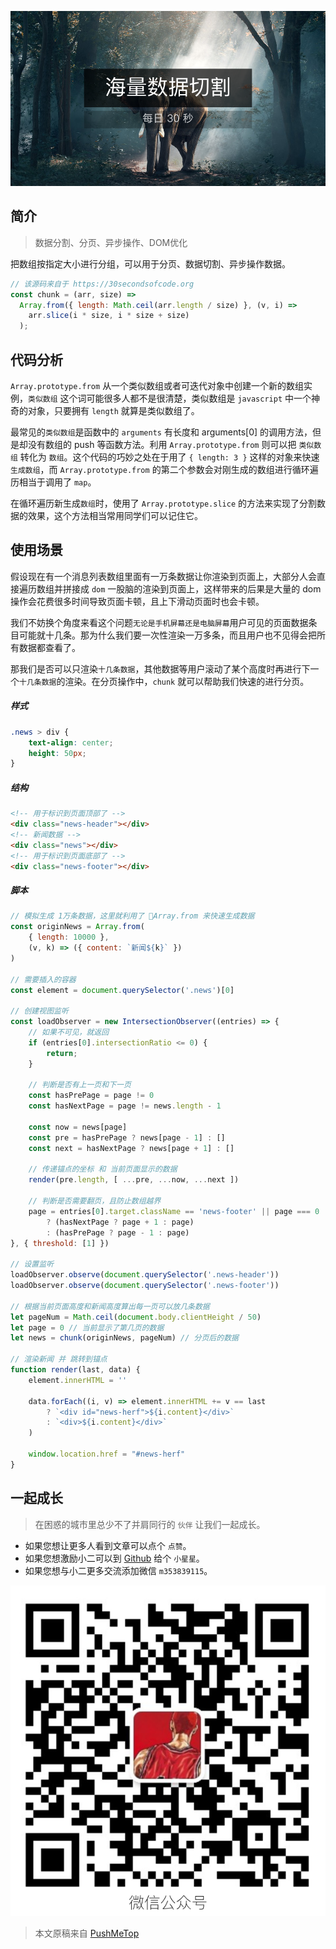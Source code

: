 <!-- # 海量数据切割 -->

![封面](https://raw.githubusercontent.com/pushmetop/resource/master/30-seconds-for-everyday/chunk/poster.png)

## 简介

> 数据分割、分页、异步操作、DOM优化

把数组按指定大小进行分组，可以用于分页、数据切割、异步操作数据。

```javascript
// 该源码来自于 https://30secondsofcode.org
const chunk = (arr, size) =>
  Array.from({ length: Math.ceil(arr.length / size) }, (v, i) =>
    arr.slice(i * size, i * size + size)
  );
```

<!--more-->

## 代码分析

`Array.prototype.from` 从一个类似数组或者可迭代对象中创建一个新的数组实例，`类似数组` 这个词可能很多人都不是很清楚，类似数组是 `javascript` 中一个神奇的对象，只要拥有 `length` 就算是类似数组了。

最常见的`类似数组`是函数中的 `arguments` 有长度和 arguments[0] 的调用方法，但是却没有数组的 push 等函数方法。利用 `Array.prototype.from` 则可以把 `类似数组` 转化为 `数组`。这个代码的巧妙之处在于用了 `{ length: 3 }` 这样的对象来快速 `生成数组`，而 `Array.prototype.from` 的第二个参数会对刚生成的数组进行循环遍历相当于调用了 `map`。

在循环遍历新生成`数组`时，使用了 `Array.prototype.slice` 的方法来实现了分割数据的效果，这个方法相当常用同学们可以记住它。

## 使用场景

假设现在有一个消息列表数组里面有一万条数据让你渲染到页面上，大部分人会直接遍历数组并拼接成 `dom` 一股脑的渲染到页面上，这样带来的后果是大量的 dom 操作会花费很多时间导致页面卡顿，且上下滑动页面时也会卡顿。

我们不妨换个角度来看这个问题`无论是手机屏幕还是电脑屏幕`用户可见的页面数据条目可能就十几条。那为什么我们要一次性渲染一万多条，而且用户也不见得会把所有数据都查看了。

那我们是否可以只渲染`十几条数据`，其他数据等用户滚动了某个高度时再进行下一个`十几条数据`的渲染。在分页操作中，`chunk` 就可以帮助我们快速的进行分页。

##### 样式
```css
.news > div {
    text-align: center;
    height: 50px;
}
```

##### 结构
```html
<!-- 用于标识到页面顶部了 -->
<div class="news-header"></div>
<!-- 新闻数据 -->
<div class="news"></div>
<!-- 用于标识到页面底部了 -->
<div class="news-footer"></div>
```

##### 脚本
```javascript
// 模拟生成 1万条数据，这里就利用了 Array.from 来快速生成数据
const originNews = Array.from(
    { length: 10000 },
    (v, k) => ({ content: `新闻${k}` })
)

// 需要插入的容器
const element = document.querySelector('.news')[0]

// 创建视图监听
const loadObserver = new IntersectionObserver((entries) => {
    // 如果不可见，就返回
    if (entries[0].intersectionRatio <= 0) {
        return;
    }

    // 判断是否有上一页和下一页
    const hasPrePage = page != 0
    const hasNextPage = page != news.length - 1

    const now = news[page]
    const pre = hasPrePage ? news[page - 1] : []
    const next = hasNextPage ? news[page + 1] : []

    // 传递锚点的坐标 和 当前页面显示的数据
    render(pre.length, [ ...pre, ...now, ...next ])
    
    // 判断是否需要翻页，且防止数组越界
    page = entries[0].target.className == 'news-footer' || page === 0
        ? (hasNextPage ? page + 1 : page)
        : (hasPrePage ? page - 1 : page)
}, { threshold: [1] })

// 设置监听
loadObserver.observe(document.querySelector('.news-header'))
loadObserver.observe(document.querySelector('.news-footer'))

// 根据当前页面高度和新闻高度算出每一页可以放几条数据
let pageNum = Math.ceil(document.body.clientHeight / 50)
let page = 0 // 当前显示了第几页的数据
let news = chunk(originNews, pageNum) // 分页后的数据

// 渲染新闻 并 跳转到锚点
function render(last, data) {
    element.innerHTML = ''

    data.forEach((i, v) => element.innerHTML += v == last
        ? `<div id="news-herf">${i.content}</div>`
        : `<div>${i.content}</div>`
    )

    window.location.href = "#news-herf"
}

```

## 一起成长

> 在困惑的城市里总少不了并肩同行的 `伙伴` 让我们一起成长。

* 如果您想让更多人看到文章可以点个 `点赞`。
* 如果您想激励小二可以到 [Github](https://github.com/pushmetop/30-seconds-for-everyday) 给个 `小星星`。
* 如果您想与小二更多交流添加微信 `m353839115`。

![微信公众号](https://raw.githubusercontent.com/pushmetop/resource/master/donate/pushmetop.png)

> 本文原稿来自 [PushMeTop](https://github.com/pushmetop)